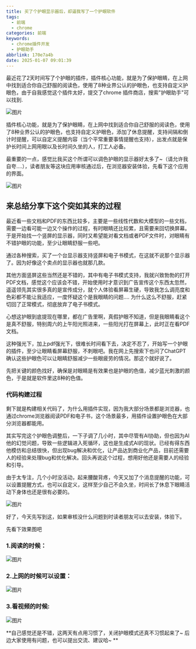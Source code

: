 ```yaml
---
title: 买了个护眼显示器后，却逼我写了一个护眼软件
tags:
  - 前端
  - chrome
categories: 前端
keywords:
  - chrome插件开发
  - 护眼助手
abbrlink: 170e7a4b
date: 2025-01-07 09:01:39
---
```


最近花了2天时间写了个护眼的插件，插件核心功能，就是为了保护眼睛，在上网中找到适合你自己舒服的阅读色，使用了8种业界公认的护眼色，也支持自定义护眼色，由于自我感觉这个插件太好，提交了chrome 插件商店，搜索"护眼助手"可以找到.

![图片](https://raw.githubusercontent.com/zhulg/allpic/master/640-20250107090417989)

插件核心功能，就是为了保护眼睛，在上网中找到适合你自己舒服的阅读色，使用了8种业界公认的护眼色，也支持自定义护眼色，添加了休息提醒，支持间隔和倒计时提醒，可以自定义提醒内容（当个平常重要事情提醒也支持），出发点就是保护长时间上网用眼以及长时间久坐的人，打工人必备。

最重要的一点，感觉比我买这个所谓可以调色护眼的显示器好太多了~（请允许我自夸….），读者朋友等这块应用审核通过后，在浏览器安装体验，先看下这个应用的界面。

![图片](https://raw.githubusercontent.com/zhulg/allpic/master/640-20250107090439611)

## 来总结分享下这个突如其来的过程

最近看一些文档和PDF的东西比较多，主要是一些线性代数和大模型的一些文档，需要一边看可能一边又个操作的过程，有时眼睛还比较累，且需要来回切换屏幕。于是开始找一个竖屏的显示器，同时又希望能对看文档或者PDF文件时，对眼睛有不错护眼的功能，至少让眼睛舒服一些吧。

通过各种搜索，买了一个台显示器支持竖屏和电子书模式，在这就不说那个显示器了。因为好像这个卖点的显示器也就那几款。

其他方面竖屏这些当然还是不错的，其中有电子书模式支持，我就兴致勃勃的打开PDF文档，感觉这个应该会不错，开始使用时才意识到广告宣传这个东西太忽然，遥遥领先其实很多真的是宣传成分，就个人体验看屏幕生硬，导致我怎么调亮度和色彩都不能让我适应，一度怀疑这个是我眼睛的问题…. 为什么这么不舒服，赶紧切回了正常模式，彻底放弃了电子书模式。

心想这护眼到底提现在哪里，都在广告里啊，真假护眼不知道，但是我眼睛看这个是真不舒服，特别周六的上午阳光照进来，一些阳光打在屏幕上，此时正在看PDF文档。

这种强光下，加上pdf强光下，很难长时间看下去，决定不忍了，开始写一个护眼的插件，至少让眼睛看屏幕舒服，不刺眼吧。我在网上先搜索下也问了ChatGPT确认这些护眼色可以让眼睛舒服减少一些眼疲劳的情况。那这个就好说了。

先把关键的颜色找好，确保是对眼睛是有效果也是护眼的色值，减少蓝光刺激的颜色，于是就是软件里这8种的色值。

### 代码构建过程

剩下就是构建相关代码了，为什么用插件实现，因为我大部分场景都是浏览器，也通过chrome浏览器阅读PDF和电子书，这个场景最多，用插件设置护眼色在大部分浏览器都能用。

其实写完这个护眼色调整后，一下子调了几小时，其中尽管有AI协助，但也因为AI他的幻觉问题，导致一些逻辑进入死循环，这也是生成式AI的现状。已经有得东西他模仿和总结很快，但出现bug解决和优化，让产品达到商业化产品，目前还需要人的经验来处理bug和优化解决。回头再说这个过程，想用好他还是需要人的经验和引导。

由于太专注，几个小时没活动，起来腰酸背疼，今天又加了个消息提醒的功能，可以设置提醒方式，也可以自定义，这样至少自己不会久坐，时间长了休息下眼睛活动下身体也还是很有必要的。

![图片](https://raw.githubusercontent.com/zhulg/allpic/master/640-20250107090419650)

好了，今天先写到这，如果审核没什么问题到时读者朋友可以去安装，体验下。

先看下效果图吧



### 1.阅读的时候：

![图片](https://raw.githubusercontent.com/zhulg/allpic/master/640-20250107090420388)

### 2.上网的时候可以设置：

![图片](https://raw.githubusercontent.com/zhulg/allpic/master/640-20250107090420569)

###  3.看视频的时候:

![图片](https://raw.githubusercontent.com/zhulg/allpic/master/640-20250107090417989)

**自己感觉还是不错，这两天有点用习惯了，关闭护眼模式还真不习惯起来了~ 后边大家使用有问题，也可以提出交流、建议哈~ **
